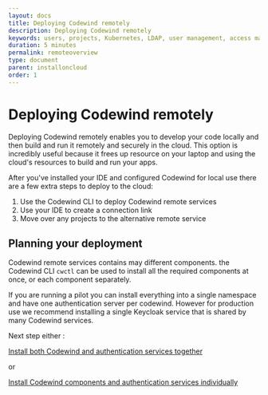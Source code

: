 ```yaml
---
layout: docs
title: Deploying Codewind remotely
description: Deploying Codewind remotely
keywords: users, projects, Kubernetes, LDAP, user management, access management, login, deployment, pod, security, securing cloud connection, remote deployment of Codewind
duration: 5 minutes
permalink: remoteoverview
type: document
parent: installoncloud
order: 1
---
```


# Deploying Codewind remotely

Deploying Codewind remotely enables you to develop your code locally and then build and run it remotely and securely in the cloud. This option is incredibly useful because it frees up resource on your laptop and using the cloud's resources to build and run your apps.

After you've installed your IDE and configured Codewind for local use there are a few extra steps to deploy to the cloud:

1. Use the Codewind CLI to deploy Codewind remote services
2. Use your IDE to create a connection link
3. Move over any projects to the alternative remote service

## Planning your deployment

Codewind remote services contains may different components. the Codewind CLI `cwctl` can be used to install all the required components at once, or each component separately.

If you are running a pilot you can install everything into a single namespace and have one authentication server per codewind. However for production use we recommend installing a single Keycloak service that is shared by many Codewind services.

Next step either :

<a class="cw-gettingstarted-card-link" href="remotedeploy-combo.md">Install both Codewind and authentication services together</a>

or

<a class="cw-gettingstarted-card-link" href="remotedeploy-single.md">Install  Codewind components and authentication services individually</a>
